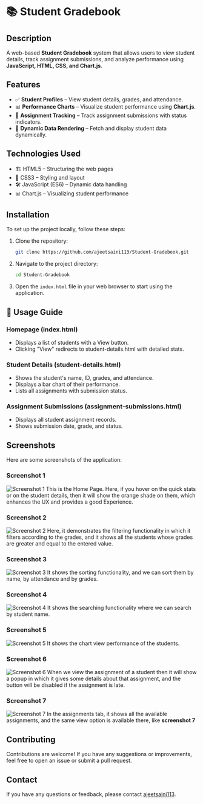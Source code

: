 # 📚 Student Gradebook

## Description

A web-based **Student Gradebook** system that allows users to view student details, track assignment submissions, and analyze performance using **JavaScript, HTML, CSS, and Chart.js**.

## Features

- ✅ **Student Profiles** – View student details, grades, and attendance.
- 📊 **Performance Charts** – Visualize student performance using **Chart.js**.
- 📝 **Assignment Tracking** – Track assignment submissions with status indicators.
- 🔄 **Dynamic Data Rendering** – Fetch and display student data dynamically.

## Technologies Used

- 🏗 HTML5 – Structuring the web pages
- 🎨 CSS3 – Styling and layout
- 🛠 JavaScript (ES6) – Dynamic data handling
- 📊 Chart.js – Visualizing student performance

## Installation

To set up the project locally, follow these steps:

1. Clone the repository:
    ```bash
    git clone https://github.com/ajeetsaini113/Student-Gradebook.git
    ```
2. Navigate to the project directory:
    ```bash
    cd Student-Gradebook
    ```
3. Open the `index.html` file in your web browser to start using the application.

## 📝 Usage Guide

### Homepage (index.html)
- Displays a list of students with a View button.
- Clicking "View" redirects to student-details.html with detailed stats.

### Student Details (student-details.html)
- Shows the student's name, ID, grades, and attendance.
- Displays a bar chart of their performance.
- Lists all assignments with submission status.

### Assignment Submissions (assignment-submissions.html)
- Displays all student assignment records.
- Shows submission date, grade, and status.

## Screenshots

Here are some screenshots of the application:

### Screenshot 1
![Screenshot 1](https://github.com/ajeetsaini113/Student-Gradebook/blob/main/ScreenShots/Screenshot%20(100).png)
This is the Home Page. Here, if you hover on the quick stats or on the student details, then it will show the orange shade on them, which enhances the UX and provides a good Experience.

### Screenshot 2
![Screenshot 2](https://github.com/ajeetsaini113/Student-Gradebook/blob/main/ScreenShots/Screenshot%20(105).png)
Here, it demonstrates the filtering functionality in which it filters according to the grades, and it shows all the students whose grades are greater and equal to the entered value.

### Screenshot 3
![Screenshot 3](https://github.com/ajeetsaini113/Student-Gradebook/blob/main/ScreenShots/Screenshot%20(106).png)
It shows the sorting functionality, and we can sort them by name, by attendance and by grades.

### Screenshot 4
![Screenshot 4](https://github.com/ajeetsaini113/Student-Gradebook/blob/main/ScreenShots/Screenshot%20(107).png)
It shows the searching functionality where we can search by student name.

### Screenshot 5
![Screenshot 5](https://github.com/ajeetsaini113/Student-Gradebook/blob/main/ScreenShots/Screenshot%20(109).png)
It shows the chart view performance of the students.

### Screenshot 6
![Screenshot 6](https://github.com/ajeetsaini113/Student-Gradebook/blob/main/ScreenShots/Screenshot%20(110).png)
When we view the assignment of a student then it will show a popup in which it gives some details about that assignment, and the button will be disabled if the assignment is late.

### Screenshot 7
![Screenshot 7](https://github.com/ajeetsaini113/Student-Gradebook/blob/main/ScreenShots/Screenshot%20(104).png)
In the assignments tab, it shows all the available assignments, and the same view option is available there, like **screenshot 7**
## Contributing

Contributions are welcome! If you have any suggestions or improvements, feel free to open an issue or submit a pull request.

## Contact

If you have any questions or feedback, please contact [ajeetsaini113](https://github.com/ajeetsaini113).
